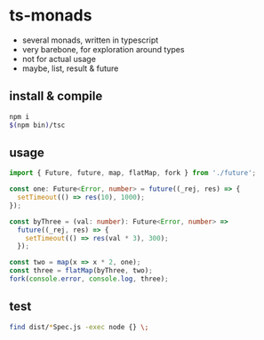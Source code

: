 # ts-monads

* several monads, written in typescript
* very barebone, for exploration around types
* not for actual usage
* maybe, list, result & future

## install & compile

```bash
npm i
$(npm bin)/tsc
```

## usage

```typescript
import { Future, future, map, flatMap, fork } from './future';

const one: Future<Error, number> = future((_rej, res) => {
  setTimeout(() => res(10), 1000);
});

const byThree = (val: number): Future<Error, number> =>
  future((_rej, res) => {
    setTimeout(() => res(val * 3), 300);
  });

const two = map(x => x * 2, one);
const three = flatMap(byThree, two);
fork(console.error, console.log, three);
```

## test

```bash
find dist/*Spec.js -exec node {} \;
```
